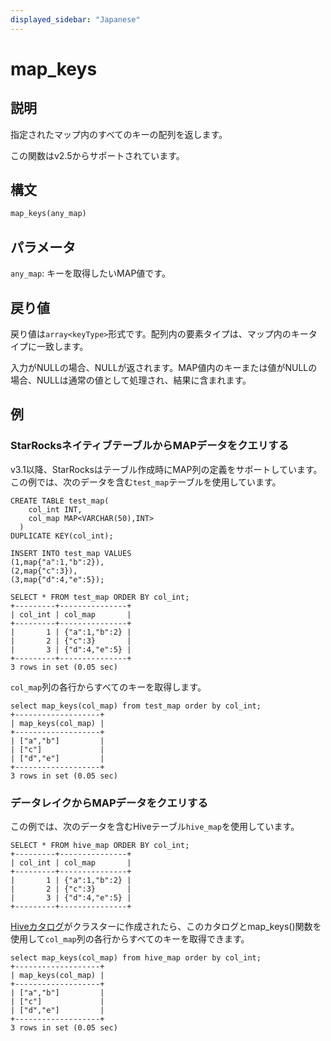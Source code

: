 ```yaml
---
displayed_sidebar: "Japanese"
---
```


# map_keys

## 説明

指定されたマップ内のすべてのキーの配列を返します。

この関数はv2.5からサポートされています。

## 構文

```Haskell
map_keys(any_map)
```

## パラメータ

`any_map`: キーを取得したいMAP値です。

## 戻り値

戻り値は`array<keyType>`形式です。配列内の要素タイプは、マップ内のキータイプに一致します。

入力がNULLの場合、NULLが返されます。MAP値内のキーまたは値がNULLの場合、NULLは通常の値として処理され、結果に含まれます。

## 例

### StarRocksネイティブテーブルからMAPデータをクエリする

v3.1以降、StarRocksはテーブル作成時にMAP列の定義をサポートしています。この例では、次のデータを含む`test_map`テーブルを使用しています。

```Plain
CREATE TABLE test_map(
    col_int INT,
    col_map MAP<VARCHAR(50),INT>
  )
DUPLICATE KEY(col_int);

INSERT INTO test_map VALUES
(1,map{"a":1,"b":2}),
(2,map{"c":3}),
(3,map{"d":4,"e":5});

SELECT * FROM test_map ORDER BY col_int;
+---------+---------------+
| col_int | col_map       |
+---------+---------------+
|       1 | {"a":1,"b":2} |
|       2 | {"c":3}       |
|       3 | {"d":4,"e":5} |
+---------+---------------+
3 rows in set (0.05 sec)
```

`col_map`列の各行からすべてのキーを取得します。

```Plaintext
select map_keys(col_map) from test_map order by col_int;
+-------------------+
| map_keys(col_map) |
+-------------------+
| ["a","b"]         |
| ["c"]             |
| ["d","e"]         |
+-------------------+
3 rows in set (0.05 sec)
```

### データレイクからMAPデータをクエリする

この例では、次のデータを含むHiveテーブル`hive_map`を使用しています。

```Plaintext
SELECT * FROM hive_map ORDER BY col_int;
+---------+---------------+
| col_int | col_map       |
+---------+---------------+
|       1 | {"a":1,"b":2} |
|       2 | {"c":3}       |
|       3 | {"d":4,"e":5} |
+---------+---------------+
```

[Hiveカタログ](../../../data_source/catalog/hive_catalog.md#create-a-hive-catalog)がクラスターに作成されたら、このカタログとmap_keys()関数を使用して`col_map`列の各行からすべてのキーを取得できます。

```Plaintext
select map_keys(col_map) from hive_map order by col_int;
+-------------------+
| map_keys(col_map) |
+-------------------+
| ["a","b"]         |
| ["c"]             |
| ["d","e"]         |
+-------------------+
3 rows in set (0.05 sec)
```